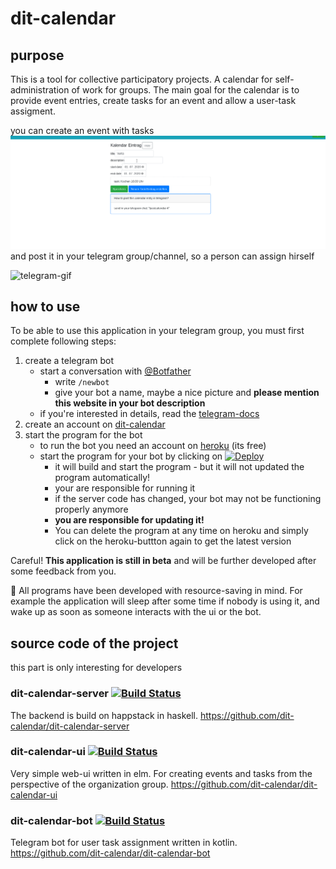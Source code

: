 # dit-calendar

## purpose
This is a tool for collective participatory projects. A calendar for self-administration of work for groups. The main goal for the calendar is to provide event entries, create tasks for an event and allow a user-task assigment.

you can create an event with tasks
![ui-gif](doc/ui.gif)
and post it in your telegram group/channel, so a person can assign hirself

<img src="doc/telegram.gif" alt="telegram-gif" width="400"/>

## how to use
To be able to use this application in your telegram group, you must first complete following steps:
1. create a telegram bot
   * start a conversation with [@Botfather](https://t.me/botfather)
     * write `/newbot`
     * give your bot a name, maybe a nice picture and **please mention this website in your bot description**
   * if you're interested in details, read the [telegram-docs](https://core.telegram.org/bots#3-how-do-i-create-a-bot)
2. create an account on [dit-calendar](https://dit-calendar.github.io/)
3. start the program for the bot
    * to run the bot you need an account on [heroku](https://dashboard.heroku.com/) (its free)
    * start the program for your bot by clicking on 
    [![Deploy](https://www.herokucdn.com/deploy/button.svg)](https://heroku.com/deploy?template=https://github.com/dit-calendar/dit-calendar-bot)   
      * it will build and start the program - but it will not updated the program automatically!
      * your are responsible for running it
      * if the server code has changed, your bot may not be functioning properly anymore
      * **you are responsible for updating it!**
      * You can delete the program at any time on heroku and simply click on the heroku-buttton again to get the latest version

Careful! **This application is still in beta** and will be further developed after some feedback from you.

:deciduous_tree: All programs have been developed with resource-saving in mind. For example the application will sleep after some time if nobody is using it, and wake up as soon as someone interacts with the ui or the bot.

## source code of the project
this part is only interesting for developers
### dit-calendar-server [![Build Status](https://travis-ci.org/dit-calendar/dit-calendar-server.svg?branch=master)](https://travis-ci.org/dit-calendar/dit-calendar-server)
The backend is build on happstack in haskell.
https://github.com/dit-calendar/dit-calendar-server

### dit-calendar-ui [![Build Status](https://travis-ci.org/dit-calendar/dit-calendar-ui.svg?branch=master)](https://travis-ci.org/dit-calendar/dit-calendar-ui)
Very simple web-ui written in elm. For creating events and tasks from the perspective of the organization group.
https://github.com/dit-calendar/dit-calendar-ui

### dit-calendar-bot [![Build Status](https://travis-ci.org/dit-calendar/dit-calendar-bot.svg?branch=master)](https://travis-ci.org/dit-calendar/dit-calendar-bot)
Telegram bot for user task assignment written in kotlin.
https://github.com/dit-calendar/dit-calendar-bot
